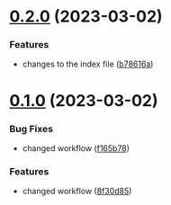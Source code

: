 # [0.2.0](https://github.com/elvis-sautet/vite-project/compare/v0.1.0...v0.2.0) (2023-03-02)


### Features

* changes to the index file ([b78616a](https://github.com/elvis-sautet/vite-project/commit/b78616a7fa1cc911185fcb0063c20c277c634a2b))



# [0.1.0](https://github.com/elvis-sautet/vite-project/compare/f165b7820ea18e1ea813335a95fda18ee722107d...v0.1.0) (2023-03-02)


### Bug Fixes

* changed workflow ([f165b78](https://github.com/elvis-sautet/vite-project/commit/f165b7820ea18e1ea813335a95fda18ee722107d))


### Features

* changed workflow ([8f30d85](https://github.com/elvis-sautet/vite-project/commit/8f30d855d9df280b312490b19958b6ae5bbf6006))



